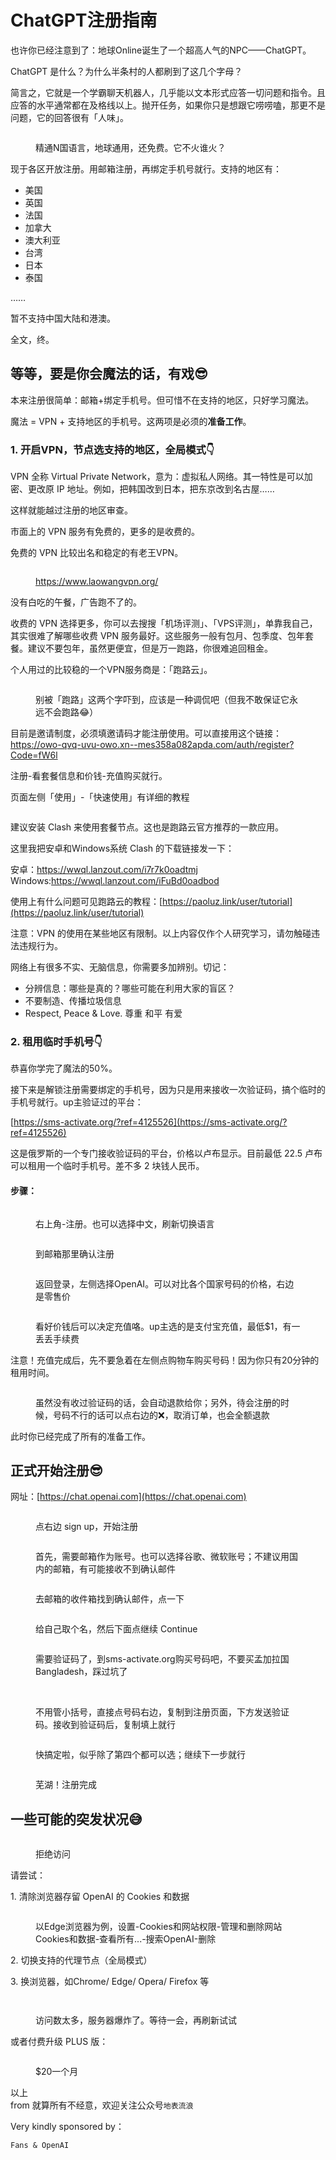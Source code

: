 # ChatGPT注册指南

也许你已经注意到了：地球Online诞生了一个超高人气的NPC——ChatGPT。

ChatGPT 是什么？为什么半条村的人都刷到了这几个字母？

简言之，它就是一个学霸聊天机器人，几乎能以文本形式应答一切问题和指令。且应答的水平通常都在及格线以上。抛开任务，如果你只是想跟它唠唠嗑，那更不是问题，它的回答很有「人味」。

<figure><img src="../.gitbook/assets/QQ图片20230222121043.png" alt=""><figcaption><p>精通N国语言，地球通用，还免费。它不火谁火？</p></figcaption></figure>

现于各区开放注册。用邮箱注册，再绑定手机号就行。支持的地区有：

* 美国
* 英国
* 法国
* 加拿大
* 澳大利亚
* 台湾
* 日本
* 泰国

……

暂不支持中国大陆和港澳。

全文，终。

## **等等，要是你会魔法的话，有戏😎**

本来注册很简单：邮箱+绑定手机号。但可惜不在支持的地区，只好学习魔法。

魔法 = VPN + 支持地区的手机号。这两项是必须的**准备工作**。

### 1. 开启VPN，节点选支持的地区，全局模式👇

VPN 全称 Virtual Private Network，意为：虚拟私人网络。其一特性是可以加密、更改原 IP 地址。例如，把韩国改到日本，把东京改到名古屋……

这样就能越过注册的地区审查。

市面上的 VPN 服务有免费的，更多的是收费的。

免费的 VPN 比较出名和稳定的有老王VPN。

<figure><img src="../.gitbook/assets/QQ图片20230222123718.png" alt=""><figcaption><p><a href="https://www.laowangvpn.org/">https://www.laowangvpn.org/</a></p></figcaption></figure>

没有白吃的午餐，广告跑不了的。

收费的 VPN 选择更多，你可以去搜搜「机场评测」、「VPS评测」，单靠我自己，其实很难了解哪些收费 VPN 服务最好。这些服务一般有包月、包季度、包年套餐。建议不要包年，虽然更便宜，但是万一跑路，你很难追回租金。

个人用过的比较稳的一个VPN服务商是：「跑路云」。

<figure><img src="../.gitbook/assets/QQ图片20230222125840.png" alt=""><figcaption><p>别被「跑路」这两个字吓到，应该是一种调侃吧（但我不敢保证它永远不会跑路😂）</p></figcaption></figure>

目前是邀请制度，必须填邀请码才能注册使用。可以直接用这个链接：[https://owo-qvq-uvu-owo.xn--mes358a082apda.com/auth/register? Code=fW6l](https://owo-qvq-uvu-owo.xn--mes358a082apda.com/auth/register?code=fW6l)

注册-看套餐信息和价钱-充值购买就行。

页面左侧「使用」-「快速使用」有详细的教程

<figure><img src="../.gitbook/assets/image (13).png" alt=""><figcaption></figcaption></figure>

建议安装 Clash 来使用套餐节点。这也是跑路云官方推荐的一款应用。

这里我把安卓和Windows系统 Clash 的下载链接发一下：

安卓：[https://wwql.lanzout.com/i7r7k0oadtmj\
](https://wwql.lanzout.com/i7r7k0oadtmj)Windows:[https://wwql.lanzout.com/iFuBd0oadbod](https://wwql.lanzout.com/iFuBd0oadbod)

使用上有什么问题可见跑路云的教程：[https://paoluz.link/user/tutorial](https://paoluz.link/user/tutorial)

注意：VPN 的使用在某些地区有限制。以上内容仅作个人研究学习，请勿触碰违法违规行为。

网络上有很多不实、无脑信息，你需要多加辨别。切记：

* 分辨信息：哪些是真的？哪些可能在利用大家的盲区？
* 不要制造、传播垃圾信息
* Respect, Peace & Love. 尊重 和平 有爱

### 2. 租用临时手机号👇

恭喜你学完了魔法的50%。

接下来是解锁注册需要绑定的手机号，因为只是用来接收一次验证码，搞个临时的手机号就行。up主验证过的平台：

[https://sms-activate.org/?ref=4125526](https://sms-activate.org/?ref=4125526)

这是俄罗斯的一个专门接收验证码的平台，价格以卢布显示。目前最低 22.5 卢布可以租用一个临时手机号。差不多 2 块钱人民币。

#### 步骤：

<figure><img src="../.gitbook/assets/image (14).png" alt=""><figcaption><p>右上角-注册。也可以选择中文，刷新切换语言</p></figcaption></figure>

<figure><img src="../.gitbook/assets/image (19).png" alt=""><figcaption><p>到邮箱那里确认注册</p></figcaption></figure>

<figure><img src="../.gitbook/assets/image (9).png" alt=""><figcaption><p>返回登录，左侧选择OpenAI。可以对比各个国家号码的价格，右边是零售价</p></figcaption></figure>

<figure><img src="../.gitbook/assets/image (18).png" alt=""><figcaption><p>看好价钱后可以决定充值咯。up主选的是支付宝充值，最低$1，有一丢丢手续费</p></figcaption></figure>

注意！充值完成后，先不要急着在左侧点购物车购买号码！因为你只有20分钟的租用时间。

<figure><img src="../.gitbook/assets/image (11).png" alt=""><figcaption><p>虽然没有收过验证码的话，会自动退款给你；另外，待会注册的时候，号码不行的话可以点右边的❌，取消订单，也会全额退款</p></figcaption></figure>

此时你已经完成了所有的准备工作。

## **正式开始注册😎**

网址：[https://chat.openai.com](https://chat.openai.com)

<figure><img src="../.gitbook/assets/image (10).png" alt=""><figcaption><p>点右边 sign up，开始注册</p></figcaption></figure>

<figure><img src="../.gitbook/assets/image (3).png" alt=""><figcaption><p>首先，需要邮箱作为账号。也可以选择谷歌、微软账号；不建议用国内的邮箱，有可能接收不到确认邮件</p></figcaption></figure>

<figure><img src="../.gitbook/assets/image (2).png" alt=""><figcaption><p>去邮箱的收件箱找到确认邮件，点一下</p></figcaption></figure>

<figure><img src="../.gitbook/assets/image (17).png" alt=""><figcaption><p>给自己取个名，然后下面点继续 Continue</p></figcaption></figure>

<figure><img src="../.gitbook/assets/image (8).png" alt=""><figcaption><p>需要验证码了，到sms-activate.org购买号码吧，不要买孟加拉国 Bangladesh，踩过坑了</p></figcaption></figure>

<figure><img src="../.gitbook/assets/image.png" alt=""><figcaption><p><br>不用管小括号，直接点号码右边，复制到注册页面，下方发送验证码。接收到验证码后，复制填上就行</p></figcaption></figure>

<figure><img src="../.gitbook/assets/image (12).png" alt=""><figcaption><p>快搞定啦，似乎除了第四个都可以选；继续下一步就行</p></figcaption></figure>

<figure><img src="../.gitbook/assets/image (5).png" alt=""><figcaption><p>芜湖！注册完成</p></figcaption></figure>

## **一些可能的突发状况😅**

<figure><img src="../.gitbook/assets/image (7).png" alt=""><figcaption><p>拒绝访问</p></figcaption></figure>

请尝试：

1\. 清除浏览器存留 OpenAI 的 Cookies 和数据

<figure><img src="../.gitbook/assets/image (15).png" alt=""><figcaption><p>以Edge浏览器为例，设置-Cookies和网站权限-管理和删除网站Cookies和数据-查看所有...-搜索OpenAI-删除</p></figcaption></figure>

2\. 切换支持的代理节点（全局模式）

3\. 换浏览器，如Chrome/ Edge/ Opera/ Firefox 等



<figure><img src="../.gitbook/assets/image (16).png" alt=""><figcaption></figcaption></figure>

<figure><img src="../.gitbook/assets/image (1).png" alt=""><figcaption><p>访问数太多，服务器爆炸了。等待一会，再刷新试试</p></figcaption></figure>

或者付费升级 PLUS 版：

<figure><img src="../.gitbook/assets/image (6).png" alt=""><figcaption><p>$20一个月</p></figcaption></figure>



以上\
from 就算所有不经意，欢迎关注公众号`地表流浪`

Very kindly sponsored by：

`Fans & OpenAI`
